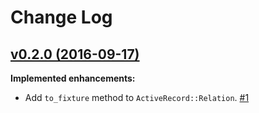 # Change Log

## [v0.2.0 (2016-09-17)](https://github.com/y-yagi/to_fixture/tree/HEAD)

**Implemented enhancements:**

* Add `to_fixture` method to `ActiveRecord::Relation`. [\#1](https://github.com/y-yagi/to_fixture/pull/1)
